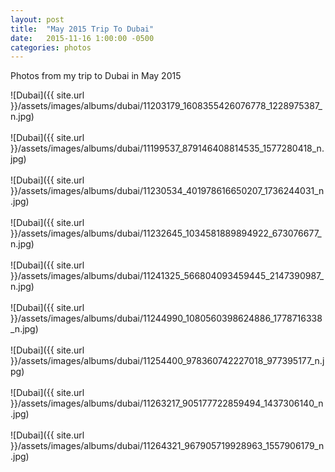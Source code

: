 ```yaml
---
layout: post
title:  "May 2015 Trip To Dubai"
date:   2015-11-16 1:00:00 -0500
categories: photos
---
```


<p> Photos from my trip to Dubai in May 2015 </p>

![Dubai]({{ site.url }}/assets/images/albums/dubai/11203179_1608355426076778_1228975387_n.jpg)
<br/><br/>
![Dubai]({{ site.url }}/assets/images/albums/dubai/11199537_879146408814535_1577280418_n.jpg)
<br/><br/>
![Dubai]({{ site.url }}/assets/images/albums/dubai/11230534_401978616650207_1736244031_n.jpg)
<br/><br/>
![Dubai]({{ site.url }}/assets/images/albums/dubai/11232645_1034581889894922_673076677_n.jpg)
<br/><br/>
![Dubai]({{ site.url }}/assets/images/albums/dubai/11241325_566804093459445_2147390987_n.jpg)
<br/><br/>
![Dubai]({{ site.url }}/assets/images/albums/dubai/11244990_1080560398624886_1778716338_n.jpg)
<br/><br/>
![Dubai]({{ site.url }}/assets/images/albums/dubai/11254400_978360742227018_977395177_n.jpg)
<br/><br/>
![Dubai]({{ site.url }}/assets/images/albums/dubai/11263217_905177722859494_1437306140_n.jpg)
<br/><br/>
![Dubai]({{ site.url }}/assets/images/albums/dubai/11264321_967905719928963_1557906179_n.jpg)